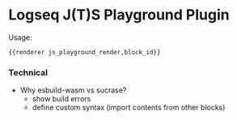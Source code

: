 # Logseq J(T)S Playground Plugin

Usage:
```
{{renderer js_playground_render,block_id}}
```

### Technical

- Why esbuild-wasm vs sucrase?
  - show build errors
  - define custom syntax (import contents from other blocks)
